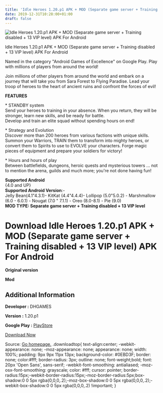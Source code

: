 ```yaml
---
title: 'Idle Heroes 1.20.p1 APK + MOD (Separate game server + Training disabled + 13 VIP level) APK For Android'
date: 2019-12-31T10:28:00+01:00
draft: false
---
```


![Idle Heroes 1.20.p1 APK + MOD (Separate game server + Training disabled + 13 VIP level) APK For Android](https://i1.wp.com/apkhome.net/wp-content/uploads/2019/12/Idle-Heroes-1.20.p1-APK-MOD-Separate-game-server-Training-disabled-13-VIP-level.png "Idle Heroes 1.20.p1 APK + MOD (Separate game server + Training disabled + 13 VIP level) APK For Android")

  

Idle Heroes 1.20.p1 APK + MOD (Separate game server + Training disabled + 13 VIP level) APK For Android

Named in the category "Android Games of Excellence" on Google Play. Play with millions of players from around the world!

Join millions of other players from around the world and embark on a journey that will take you from Sara Forest to Flying Paradise. Lead your troop of heroes to the heart of ancient ruins and confront the forces of evil!

**FEATURES**

\* STANDBY system  
Send your heroes to training in your absence. When you return, they will be stronger, learn new skills, and be ready for battle.  
Develop and train an elite squad without spending hours on end!

\* Strategy and Evolution  
Discover more than 200 heroes from various factions with unique skills. Summon your Warriors, TRAIN them to transform into mighty heroes, or convert them to Spirits to use to EVOLVE your characters. Forge magic pieces of equipment and prepare your soldiers for victory!

\* Hours and hours of play  
Between battlefields, dungeons, heroic quests and mysterious towers ... not to mention the arena, guilds and much more; you're not done having fun!

**Supported Android**  
{4.0 and UP}  
**Supported Android Version**:-  
Jelly Bean(4.1"4.3.1)- KitKat (4.4"4.4.4)- Lollipop (5.0"5.0.2) - Marshmallow (6.0 - 6.0.1) - Nougat (7.0 " 7.1.1) - Oreo (8.0-8.1) - Pie (9.0)  
**MOD TYPE: Separate game server + Training disabled + 13 VIP level**

Download Idle Heroes 1.20.p1 APK + MOD (Separate game server + Training disabled + 13 VIP level) APK For Android
================================================================================================================

**Original version**

**Mod**

Additional Information
----------------------

**Developer :** DHGAMES

**Version :** 1.20.p1

**Google Play :** [PlayStore](https://play.google.com/store/apps/details?id=com.droidhang.ad)

  

[Download Now](https://store4app.co/post/idle-heroes-1-20-p1-apk-mod-separate-game-server-training-disabled-13-vip-level-apk-for-android_1577782672)

  
Source: [Go homepage.](https://store4app.co/post/idle-heroes-1-20-p1-apk-mod-separate-game-server-training-disabled-13-vip-level-apk-for-android_1577782672) .downloadtop{ text-align:center; -webkit-appearance: none; -moz-appearance: none; appearance: none; width: 100%; padding: 9px 9px 11px 13px; background-color: #0EBD3F; border: none; color:#fff; border-radius: 3px; outline: none; font-weight;bold; font: 20px 'Open Sans', sans-serif; -webkit-font-smoothing: antialiased; -moz-osx-font-smoothing: grayscale; color: #fff; cursor: pointer; border-radius:15px;-webkit-border-radius:15px;-moz-border-radius:5px;box-shadow:0 0 5px rgba(0,0,0,.2);-moz-box-shadow:0 0 5px rgba(0,0,0,.2);-webkit-box-shadow:0 0 5px rgba(0,0,0,.2) !important; }